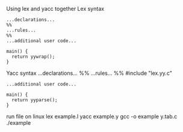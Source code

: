 Using lex and yacc together
Lex syntax
  
    ...declarations...
    %%
    ...rules...
    %%
    ...additional user code...

    main() {
      return yywrap();
    }
    
Yacc syntax
   ...declarations...
    %%
    ...rules...
    %%
    #include "lex.yy.c"

    ...additional user code...

    main() {
      return yyparse();
    }
   
run file on linux
  lex example.l
  yacc example.y
  gcc -o example y.tab.c
  ./example
    
